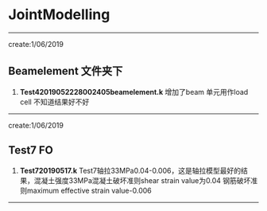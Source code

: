 # JointModelling


---
create:1/06/2019
## **Beamelement 文件夹下**
1. **Test42019052228002405beamelement.k** 增加了beam 单元用作load cell 不知道结果好不好

---
create:1/06/2019
## **Test7 FO** 
1. **Test720190517.k** Test7轴拉33MPa0.04-0.006，这是轴拉模型最好的结果，混凝土强度33MPa混凝土破坏准则shear strain value为0.04 钢筋破坏准则maximum effective strain value-0.006


---
